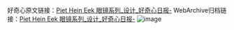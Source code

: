 好奇心原文链接：[Piet Hein Eek 眼镜系列_设计_好奇心日报-](https://www.qdaily.com/articles/2986.html)
WebArchive归档链接：[Piet Hein Eek 眼镜系列_设计_好奇心日报-](http://web.archive.org/web/20190623151744/https://www.qdaily.com/articles/2986.html)
![image](http://ww3.sinaimg.cn/large/007d5XDply1g3v6uz19ofj30u03jqanb)